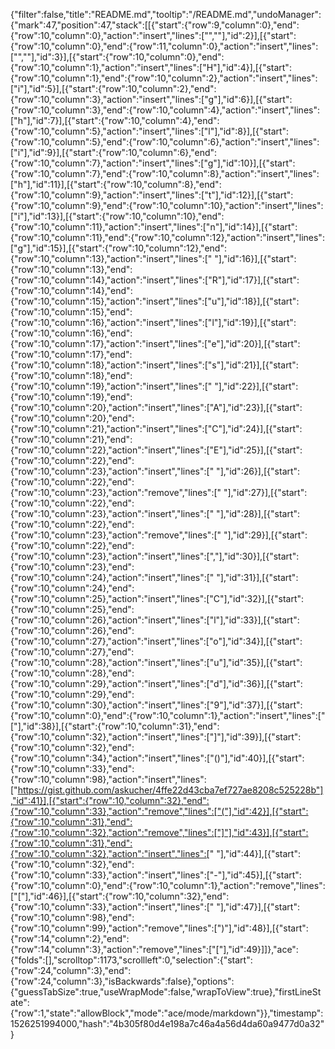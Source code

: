 {"filter":false,"title":"README.md","tooltip":"/README.md","undoManager":{"mark":47,"position":47,"stack":[[{"start":{"row":9,"column":0},"end":{"row":10,"column":0},"action":"insert","lines":["",""],"id":2}],[{"start":{"row":10,"column":0},"end":{"row":11,"column":0},"action":"insert","lines":["",""],"id":3}],[{"start":{"row":10,"column":0},"end":{"row":10,"column":1},"action":"insert","lines":["H"],"id":4}],[{"start":{"row":10,"column":1},"end":{"row":10,"column":2},"action":"insert","lines":["i"],"id":5}],[{"start":{"row":10,"column":2},"end":{"row":10,"column":3},"action":"insert","lines":["g"],"id":6}],[{"start":{"row":10,"column":3},"end":{"row":10,"column":4},"action":"insert","lines":["h"],"id":7}],[{"start":{"row":10,"column":4},"end":{"row":10,"column":5},"action":"insert","lines":["l"],"id":8}],[{"start":{"row":10,"column":5},"end":{"row":10,"column":6},"action":"insert","lines":["i"],"id":9}],[{"start":{"row":10,"column":6},"end":{"row":10,"column":7},"action":"insert","lines":["g"],"id":10}],[{"start":{"row":10,"column":7},"end":{"row":10,"column":8},"action":"insert","lines":["h"],"id":11}],[{"start":{"row":10,"column":8},"end":{"row":10,"column":9},"action":"insert","lines":["t"],"id":12}],[{"start":{"row":10,"column":9},"end":{"row":10,"column":10},"action":"insert","lines":["i"],"id":13}],[{"start":{"row":10,"column":10},"end":{"row":10,"column":11},"action":"insert","lines":["n"],"id":14}],[{"start":{"row":10,"column":11},"end":{"row":10,"column":12},"action":"insert","lines":["g"],"id":15}],[{"start":{"row":10,"column":12},"end":{"row":10,"column":13},"action":"insert","lines":[" "],"id":16}],[{"start":{"row":10,"column":13},"end":{"row":10,"column":14},"action":"insert","lines":["R"],"id":17}],[{"start":{"row":10,"column":14},"end":{"row":10,"column":15},"action":"insert","lines":["u"],"id":18}],[{"start":{"row":10,"column":15},"end":{"row":10,"column":16},"action":"insert","lines":["l"],"id":19}],[{"start":{"row":10,"column":16},"end":{"row":10,"column":17},"action":"insert","lines":["e"],"id":20}],[{"start":{"row":10,"column":17},"end":{"row":10,"column":18},"action":"insert","lines":["s"],"id":21}],[{"start":{"row":10,"column":18},"end":{"row":10,"column":19},"action":"insert","lines":[" "],"id":22}],[{"start":{"row":10,"column":19},"end":{"row":10,"column":20},"action":"insert","lines":["A"],"id":23}],[{"start":{"row":10,"column":20},"end":{"row":10,"column":21},"action":"insert","lines":["C"],"id":24}],[{"start":{"row":10,"column":21},"end":{"row":10,"column":22},"action":"insert","lines":["E"],"id":25}],[{"start":{"row":10,"column":22},"end":{"row":10,"column":23},"action":"insert","lines":[" "],"id":26}],[{"start":{"row":10,"column":22},"end":{"row":10,"column":23},"action":"remove","lines":[" "],"id":27}],[{"start":{"row":10,"column":22},"end":{"row":10,"column":23},"action":"insert","lines":[" "],"id":28}],[{"start":{"row":10,"column":22},"end":{"row":10,"column":23},"action":"remove","lines":[" "],"id":29}],[{"start":{"row":10,"column":22},"end":{"row":10,"column":23},"action":"insert","lines":[","],"id":30}],[{"start":{"row":10,"column":23},"end":{"row":10,"column":24},"action":"insert","lines":[" "],"id":31}],[{"start":{"row":10,"column":24},"end":{"row":10,"column":25},"action":"insert","lines":["C"],"id":32}],[{"start":{"row":10,"column":25},"end":{"row":10,"column":26},"action":"insert","lines":["l"],"id":33}],[{"start":{"row":10,"column":26},"end":{"row":10,"column":27},"action":"insert","lines":["o"],"id":34}],[{"start":{"row":10,"column":27},"end":{"row":10,"column":28},"action":"insert","lines":["u"],"id":35}],[{"start":{"row":10,"column":28},"end":{"row":10,"column":29},"action":"insert","lines":["d"],"id":36}],[{"start":{"row":10,"column":29},"end":{"row":10,"column":30},"action":"insert","lines":["9"],"id":37}],[{"start":{"row":10,"column":0},"end":{"row":10,"column":1},"action":"insert","lines":["["],"id":38}],[{"start":{"row":10,"column":31},"end":{"row":10,"column":32},"action":"insert","lines":["]"],"id":39}],[{"start":{"row":10,"column":32},"end":{"row":10,"column":34},"action":"insert","lines":["()"],"id":40}],[{"start":{"row":10,"column":33},"end":{"row":10,"column":98},"action":"insert","lines":["https://gist.github.com/askucher/4ffe22d43cba7ef727ae8208c525228b"],"id":41}],[{"start":{"row":10,"column":32},"end":{"row":10,"column":33},"action":"remove","lines":["("],"id":42}],[{"start":{"row":10,"column":31},"end":{"row":10,"column":32},"action":"remove","lines":["]"],"id":43}],[{"start":{"row":10,"column":31},"end":{"row":10,"column":32},"action":"insert","lines":[" "],"id":44}],[{"start":{"row":10,"column":32},"end":{"row":10,"column":33},"action":"insert","lines":["-"],"id":45}],[{"start":{"row":10,"column":0},"end":{"row":10,"column":1},"action":"remove","lines":["["],"id":46}],[{"start":{"row":10,"column":32},"end":{"row":10,"column":33},"action":"insert","lines":[" "],"id":47}],[{"start":{"row":10,"column":98},"end":{"row":10,"column":99},"action":"remove","lines":[")"],"id":48}],[{"start":{"row":14,"column":2},"end":{"row":14,"column":3},"action":"remove","lines":["["],"id":49}]]},"ace":{"folds":[],"scrolltop":1173,"scrollleft":0,"selection":{"start":{"row":24,"column":3},"end":{"row":24,"column":3},"isBackwards":false},"options":{"guessTabSize":true,"useWrapMode":false,"wrapToView":true},"firstLineState":{"row":1,"state":"allowBlock","mode":"ace/mode/markdown"}},"timestamp":1526251994000,"hash":"4b305f80d4e198a7c46a4a56d4da60a9477d0a32"}